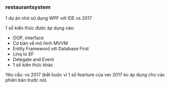 <h3>restaurantsystem</h3>

1 dự án nhỏ sử dụng WPF với IDE vs 2017

1 số kiến thức được áp dụng vào:
- OOP, interface
- Cơ bản về mô hình MVVM
- Entity Frameword với Database First
- Linq to EF
- Delegate and Event
- 1 số kiến thức khác

Yêu cầu: vs 2017 (bắt buộc vì 1 số fearture của ver 2017 ko áp dụng cho các phiên bản trước nó)
